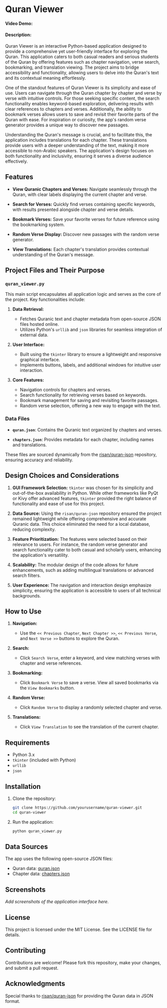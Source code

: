 # Quran Viewer

#### Video Demo: <URL HERE>

#### Description:
Quran Viewer is an interactive Python-based application designed to provide a comprehensive yet user-friendly interface for exploring the Quran. This application caters to both casual readers and serious students of the Quran by offering features such as chapter navigation, verse search, bookmarking, and translation viewing. The project aims to bridge accessibility and functionality, allowing users to delve into the Quran's text and its contextual meaning effortlessly.

One of the standout features of Quran Viewer is its simplicity and ease of use. Users can navigate through the Quran chapter by chapter and verse by verse with intuitive controls. For those seeking specific content, the search functionality enables keyword-based exploration, delivering results with clear references to chapters and verses. Additionally, the ability to bookmark verses allows users to save and revisit their favorite parts of the Quran with ease. For inspiration or curiosity, the app's random verse generator provides a unique way to discover new passages.

Understanding the Quran's message is crucial, and to facilitate this, the application includes translations for each chapter. These translations provide users with a deeper understanding of the text, making it more accessible to non-Arabic speakers. The application's design focuses on both functionality and inclusivity, ensuring it serves a diverse audience effectively.

## Features

- **View Quranic Chapters and Verses:**
  Navigate seamlessly through the Quran, with clear labels displaying the current chapter and verse.

- **Search for Verses:**
  Quickly find verses containing specific keywords, with results presented alongside chapter and verse details.

- **Bookmark Verses:**
  Save your favorite verses for future reference using the bookmarking system.

- **Random Verse Display:**
  Discover new passages with the random verse generator.

- **View Translations:**
  Each chapter's translation provides contextual understanding of the Quran's message.

## Project Files and Their Purpose

### `quran_viewer.py`
This main script encapsulates all application logic and serves as the core of the project. Key functionalities include:

1. **Data Retrieval:**
   - Fetches Quranic text and chapter metadata from open-source JSON files hosted online.
   - Utilizes Python's `urllib` and `json` libraries for seamless integration of external data.

2. **User Interface:**
   - Built using the `tkinter` library to ensure a lightweight and responsive graphical interface.
   - Implements buttons, labels, and additional windows for intuitive user interaction.

3. **Core Features:**
   - Navigation controls for chapters and verses.
   - Search functionality for retrieving verses based on keywords.
   - Bookmark management for saving and revisiting favorite passages.
   - Random verse selection, offering a new way to engage with the text.

### Data Files

- **`quran.json`**:
  Contains the Quranic text organized by chapters and verses.

- **`chapters.json`**:
  Provides metadata for each chapter, including names and translations.

These files are sourced dynamically from the [risan/quran-json](https://github.com/risan/quran-json) repository, ensuring accuracy and reliability.

## Design Choices and Considerations

1. **GUI Framework Selection:**
   `tkinter` was chosen for its simplicity and out-of-the-box availability in Python. While other frameworks like PyQt or Kivy offer advanced features, `tkinter` provided the right balance of functionality and ease of use for this project.

2. **Data Source:**
   Using the `risan/quran-json` repository ensured the project remained lightweight while offering comprehensive and accurate Quranic data. This choice eliminated the need for a local database, reducing complexity.

3. **Feature Prioritization:**
   The features were selected based on their relevance to users. For instance, the random verse generator and search functionality cater to both casual and scholarly users, enhancing the application's versatility.

4. **Scalability:**
   The modular design of the code allows for future enhancements, such as adding multilingual translations or advanced search filters.

5. **User Experience:**
   The navigation and interaction design emphasize simplicity, ensuring the application is accessible to users of all technical backgrounds.

## How to Use

1. **Navigation:**
   - Use the `<< Previous Chapter`, `Next Chapter >>`, `<< Previous Verse`, and `Next Verse >>` buttons to explore the Quran.

2. **Search:**
   - Click `Search Verse`, enter a keyword, and view matching verses with chapter and verse references.

3. **Bookmarking:**
   - Click `Bookmark Verse` to save a verse. View all saved bookmarks via the `View Bookmarks` button.

4. **Random Verse:**
   - Click `Random Verse` to display a randomly selected chapter and verse.

5. **Translations:**
   - Click `View Translation` to see the translation of the current chapter.

## Requirements

- Python 3.x
- `tkinter` (included with Python)
- `urllib`
- `json`

## Installation

1. Clone the repository:

   ```bash
   git clone https://github.com/yourusername/quran-viewer.git
   cd quran-viewer
   ```

2. Run the application:

   ```bash
   python quran_viewer.py
   ```

## Data Sources

The app uses the following open-source JSON files:

- Quran data: [quran.json](https://raw.githubusercontent.com/risan/quran-json/main/data/quran.json)
- Chapter data: [chapters.json](https://raw.githubusercontent.com/risan/quran-json/main/data/chapters/en.json)

## Screenshots

_Add screenshots of the application interface here._

## License

This project is licensed under the MIT License. See the LICENSE file for details.

## Contributing

Contributions are welcome! Please fork this repository, make your changes, and submit a pull request.

## Acknowledgments

Special thanks to [risan/quran-json](https://github.com/risan/quran-json) for providing the Quran data in JSON format.


